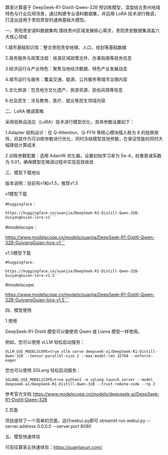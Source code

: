算家计算基于 DeepSeek-R1-Distill-Qwen-32B 预训练模型，深度结合贵州地域特色与行业应用场景，通过构建专业语料数据集，并运用 LoRA 技术进行微调，打造出适用于贵阳贵安的通用基础大模型。 

一、贵阳贵安语料数据集构
围绕贵州区域发展核心需求，贵阳贵安数据集涵盖六大核心领域： 

1.城市基础知识库：整合贵阳贵安地理、人口、规划等基础数据 

2.政务服务与政策法规：收录区域政策文件、办事指南等政务信息 

3.经济运行与产业特色：聚焦当地经济数据、特色产业发展动态 

4.城市运行与服务：覆盖交通、能源、公共服务等城市治理内容 

5.文化旅游：包含地方文化遗产、旅游资源、民俗风情等信息 

6.社会民生：涉及教育、医疗、就业等民生领域内容 

二、LoRA 微调策略 

采用低秩自适应（LoRA）技术进行模型优化，具体参数设置如下： 

1.Adapter 结构设计：在 Q-Attention、Q-FFN 等核心模块插入秩为 8 的低秩矩阵，将其作为可训练参数进行优化，同时冻结模型其他参数，在保证性能的同时大幅降低计算成本 

2.训练参数配置：选用 AdamW 优化器，设置初始学习率为 5e-4，权重衰减系数为 0.01，确保模型在微调过程中实现高效收敛

三、模型下载地址 

版本说明：目前有v1和v1.5，推荐v1.5

v1模型下载

```
#huggingface：

https://huggingface.co/suanjia/DeepSeek-R1-Distill-Qwen-32B-GuiyangGuian-lora-v1```

```
#modelscope： 

https://www.modelscope.cn/models/suanjia/DeepSeek-R1-Distill-Qwen-32B-GuiyangGuian-lora-v1```


v1.5模型下载

```
#huggingface:

https://huggingface.co/suanjia/DeepSeek-R1-Distill-Qwen-32B-GuiyangGuian-lora-v1.5```

```
#modelscope:

https://www.modelscope.cn/models/suanjia/DeepSeek-R1-Distill-Qwen-32B-GuiyangGuian-lora-v1.5```


四、模型使用

1.使用

DeepSeek-R1-Distill 模型可以像使用 Qwen 或 Llama 模型一样使用。

例如，您可以使用 vLLM 轻松启动服务：

```VLLM_USE_MODELSCOPE=true vllm serve deepseek-ai/DeepSeek-R1-Distill-Qwen-32B --tensor-parallel-size 2 --max-model-len 32768 --enforce-eager```

您也可以使用 SGLang 轻松启动服务：

```SGLANG_USE_MODELSCOPE=true python3 -m sglang.launch_server --model deepseek-ai/DeepSeek-R1-Distill-Qwen-32B --trust-remote-code --tp 2```

参考官方文档 https://www.modelscope.cn/models/deepseek-ai/DeepSeek-R1-Distill-Qwen-32B


2.页面

 项目提供了一个简单的页面，运行webui.py即可 streamlit run webui.py --server.address 0.0.0.0 --server.port 8080

五、模型快速体验

可前往算家云快速体验：https://suanjiayun.com/

